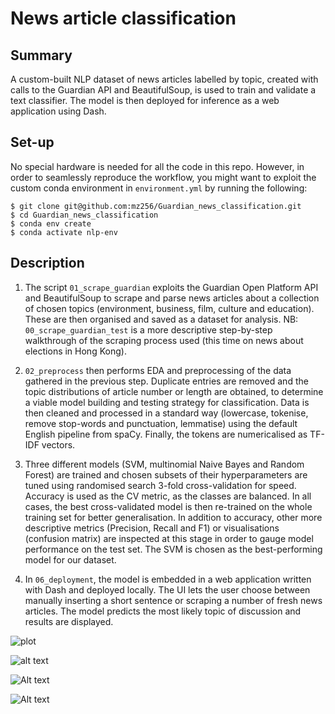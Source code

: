 # News article classification

## Summary
A custom-built NLP dataset of news articles labelled by topic, created with calls to the Guardian API and BeautifulSoup, is used to train and validate a text classifier. The model is then deployed for inference as a web application using Dash.

## Set-up
No special hardware is needed for all the code in this repo. However, in order to seamlessly reproduce the workflow, you might want to exploit the custom conda environment in `environment.yml` by running the following:

```
$ git clone git@github.com:mz256/Guardian_news_classification.git
$ cd Guardian_news_classification
$ conda env create
$ conda activate nlp-env
```

## Description

1. The script `01_scrape_guardian` exploits the Guardian Open Platform API and BeautifulSoup to scrape and parse news articles about a collection of chosen topics (environment, business, film, culture and education). These are then organised and saved as a dataset for analysis. NB: `00_scrape_guardian_test` is a more descriptive step-by-step walkthrough of the scraping process used (this time on news about elections in Hong Kong).

2. `02_preprocess` then performs EDA and preprocessing of the data gathered in the previous step. Duplicate entries are removed and the topic distributions of article number or length are obtained, to determine a viable model building and testing strategy for classification. Data is then cleaned and processed in a standard way (lowercase, tokenise, remove stop-words and punctuation, lemmatise) using the default English pipeline from spaCy. Finally, the tokens are numericalised as TF-IDF vectors.

3. Three different models (SVM, multinomial Naive Bayes and Random Forest) are trained and chosen subsets of their hyperparameters are tuned using randomised search 3-fold cross-validation for speed. Accuracy is used as the CV metric, as the classes are balanced. In all cases, the best cross-validated model is then re-trained on the whole training set for better generalisation. In addition to accuracy, other more descriptive metrics (Precision, Recall and F1) or visualisations (confusion matrix) are inspected at this stage in order to gauge model performance on the test set. The SVM is chosen as the best-performing model for our dataset.

4. In `06_deployment`, the model is embedded in a web application written with Dash and deployed locally. The UI lets the user choose between manually inserting a short sentence or scraping a number of fresh news articles. The model predicts the most likely topic of discussion and results are displayed.

![plot](./assets/screenshot)

![alt text](https://github.com/mz256/Guardian_news_classification/tree/main/assets/screenshot?raw=true)

![Alt text](../assets/screenshot?raw=true "Title")

![Alt text](relative/path/to/img.jpg?raw=true "Title")





